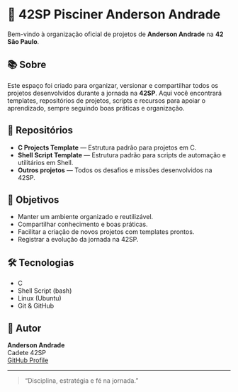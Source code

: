 # 🏰 42SP Pisciner Anderson Andrade

Bem-vindo à organização oficial de projetos de **Anderson Andrade** na **42 São Paulo**.

## 📚 Sobre

Este espaço foi criado para organizar, versionar e compartilhar todos os projetos desenvolvidos durante a jornada na **42SP**. Aqui você encontrará templates, repositórios de projetos, scripts e recursos para apoiar o aprendizado, sempre seguindo boas práticas e organização.

## 📁 Repositórios

- **C Projects Template** — Estrutura padrão para projetos em C.
- **Shell Script Template** — Estrutura padrão para scripts de automação e utilitários em Shell.
- **Outros projetos** — Todos os desafios e missões desenvolvidos na 42SP.

## 🎯 Objetivos

- Manter um ambiente organizado e reutilizável.
- Compartilhar conhecimento e boas práticas.
- Facilitar a criação de novos projetos com templates prontos.
- Registrar a evolução da jornada na 42SP.

## 🛠️ Tecnologias

- C
- Shell Script (bash)
- Linux (Ubuntu)
- Git & GitHub

## 👤 Autor

**Anderson Andrade**  
Cadete 42SP  
[GitHub Profile](https://github.com/anderson-andrade-dev)  

---

> “Disciplina, estratégia e fé na jornada.”

